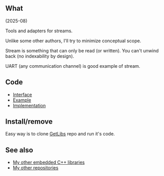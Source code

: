 ## What

(2025-08)

Tools and adapters for streams.

Unlike some other authors, I'll try to minimize conceptual scope.

Stream is something that can only be read (or written). You can't
unwind back (no indexability by design).

UART (any communication channel) is good example of stream.


## Code

* [Interface][Interface]
* [Example][Example]
* [Implementation][Implementation]


## Install/remove

Easy way is to clone [GetLibs][GetLibs] repo and run it's code.


## See also

* [My other embedded C++ libraries][Embedded]
* [My other repositories][Repos]


[Interface]: src/me_StreamTools.h
[Example]: examples/me_StreamTools/me_StreamTools.ino
[Implementation]: src/me_StreamTools.cpp

[GetLibs]: https://github.com/martin-eden/Embedded-Framework-GetLibs

[Embedded]: https://github.com/martin-eden/Embedded_Crafts/tree/master/Parts
[Repos]: https://github.com/martin-eden/contents
